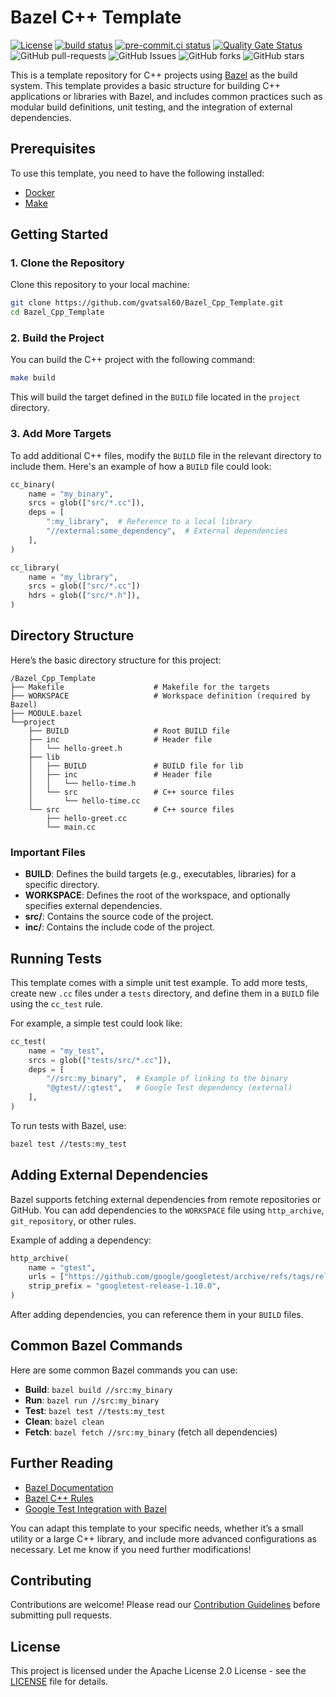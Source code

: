 # Bazel C++ Template

[![License](https://img.shields.io/badge/License-Apache_2.0-blue.svg)](https://img.shields.io/github/license/gvatsal60/Bazel_Cpp_Template)
[![build status](https://github.com/gvatsal60/Bazel_Cpp_Template/actions/workflows/readme-checker.yaml/badge.svg)](https://github.com/gvatsal60/Bazel_Cpp_Template/actions/workflows/readme-checker.yaml)
[![pre-commit.ci status](https://results.pre-commit.ci/badge/github/gvatsal60/Bazel_Cpp_Template/master.svg)](https://results.pre-commit.ci/latest/github/gvatsal60/Bazel_Cpp_Template/HEAD)
[![Quality Gate Status](https://sonarcloud.io/api/project_badges/measure?project=gvatsal60_Bazel_Cpp_Template&metric=alert_status)](https://sonarcloud.io/summary/new_code?id=gvatsal60_Bazel_Cpp_Template)
![GitHub pull-requests](https://img.shields.io/github/issues-pr/gvatsal60/Bazel_Cpp_Template)
![GitHub Issues](https://img.shields.io/github/issues/gvatsal60/Bazel_Cpp_Template)
![GitHub forks](https://img.shields.io/github/forks/gvatsal60/Bazel_Cpp_Template)
![GitHub stars](https://img.shields.io/github/stars/gvatsal60/Bazel_Cpp_Template)

This is a template repository for C++ projects using [Bazel](https://bazel.build/) as the build system.
This template provides a basic structure for building C++ applications or libraries with Bazel,
and includes common practices such as modular build definitions, unit testing, and the integration of external dependencies.

## Prerequisites

To use this template, you need to have the following installed:

- [Docker](https://www.docker.com/)
- [Make](https://www.gnu.org/software/software.html)

## Getting Started

### 1. Clone the Repository

Clone this repository to your local machine:

```bash
git clone https://github.com/gvatsal60/Bazel_Cpp_Template.git
cd Bazel_Cpp_Template
```

### 2. Build the Project

You can build the C++ project with the following command:

```bash
make build
```

This will build the target defined in the `BUILD` file located in the `project` directory.

### 3. Add More Targets

To add additional C++ files, modify the `BUILD` file in the relevant directory to include them. Here's an example of how a `BUILD` file could look:

```python
cc_binary(
    name = "my_binary",
    srcs = glob(["src/*.cc"]),
    deps = [
        ":my_library",  # Reference to a local library
        "//external:some_dependency",  # External dependencies
    ],
)

cc_library(
    name = "my_library",
    srcs = glob(["src/*.cc"])
    hdrs = glob(["src/*.h"]),
)
```

## Directory Structure

Here’s the basic directory structure for this project:

```tree
/Bazel_Cpp_Template
├── Makefile                    # Makefile for the targets
├── WORKSPACE                   # Workspace definition (required by Bazel)
├── MODULE.bazel
└──project
    ├── BUILD                   # Root BUILD file
    ├── inc                     # Header file
    │   └── hello-greet.h
    ├── lib
    │   ├── BUILD               # BUILD file for lib
    │   ├── inc                 # Header file
    │   │   └── hello-time.h
    │   └── src                 # C++ source files
    │       └── hello-time.cc
    └── src                     # C++ source files
        ├── hello-greet.cc
        └── main.cc
```

### Important Files

- **BUILD**: Defines the build targets (e.g., executables, libraries) for a specific directory.
- **WORKSPACE**: Defines the root of the workspace, and optionally specifies external dependencies.
- **src/**: Contains the source code of the project.
- **inc/**: Contains the include code of the project.

## Running Tests

This template comes with a simple unit test example. To add more tests, create new `.cc` files under a `tests` directory, and define them in a `BUILD` file using the `cc_test` rule.

For example, a simple test could look like:

```python
cc_test(
    name = "my_test",
    srcs = glob(["tests/src/*.cc"]),
    deps = [
        "//src:my_binary",  # Example of linking to the binary
        "@gtest//:gtest",   # Google Test dependency (external)
    ],
)
```

To run tests with Bazel, use:

```bash
bazel test //tests:my_test
```

## Adding External Dependencies

Bazel supports fetching external dependencies from remote repositories or GitHub. You can add dependencies to the `WORKSPACE` file using `http_archive`, `git_repository`, or other rules.

Example of adding a dependency:

```python
http_archive(
    name = "gtest",
    urls = ["https://github.com/google/googletest/archive/refs/tags/release-1.10.0.tar.gz"],
    strip_prefix = "googletest-release-1.10.0",
)
```

After adding dependencies, you can reference them in your `BUILD` files.

## Common Bazel Commands

Here are some common Bazel commands you can use:

- **Build**: `bazel build //src:my_binary`
- **Run**: `bazel run //src:my_binary`
- **Test**: `bazel test //tests:my_test`
- **Clean**: `bazel clean`
- **Fetch**: `bazel fetch //src:my_binary` (fetch all dependencies)

## Further Reading

- [Bazel Documentation](https://docs.bazel.build)
- [Bazel C++ Rules](https://docs.bazel.build/versions/main/be/c-cpp.html)
- [Google Test Integration with Bazel](https://docs.bazel.build/versions/main/tutorial/test.html)

You can adapt this template to your specific needs, whether it’s a small utility or a large C++ library, and include more advanced configurations as necessary.
Let me know if you need further modifications!

## Contributing

Contributions are welcome! Please read our
[Contribution Guidelines](https://github.com/gvatsal60/Bazel_Cpp_Template/blob/HEAD/CONTRIBUTING.md)
before submitting pull requests.

## License

This project is licensed under the Apache License 2.0 License - see the
[LICENSE](https://github.com/gvatsal60/Bazel_Cpp_Template/blob/HEAD/LICENSE) file for details.
